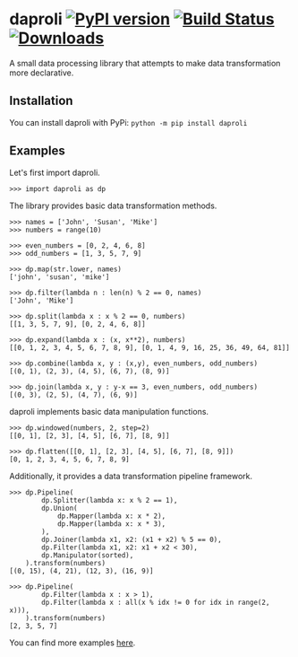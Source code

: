 # daproli [![PyPI version](https://badge.fury.io/py/daproli.svg)](https://pypi.org/project/daproli/) [![Build Status](https://travis-ci.com/ermshaua/daproli.svg?branch=master)](https://travis-ci.com/ermshaua/daproli) [![Downloads](https://pepy.tech/badge/daproli)](https://pepy.tech/project/daproli)
A small data processing library that attempts to make data transformation more declarative.

## Installation

You can install daproli with PyPi:
`python -m pip install daproli`

## Examples

Let's first import daproli.

```python3
>>> import daproli as dp
```

The library provides basic data transformation methods.

```python3
>>> names = ['John', 'Susan', 'Mike']
>>> numbers = range(10)
```

```python3
>>> even_numbers = [0, 2, 4, 6, 8]
>>> odd_numbers = [1, 3, 5, 7, 9]
```

```python3
>>> dp.map(str.lower, names)
['john', 'susan', 'mike']
```

```python3
>>> dp.filter(lambda n : len(n) % 2 == 0, names)
['John', 'Mike']
```

```python3
>>> dp.split(lambda x : x % 2 == 0, numbers)
[[1, 3, 5, 7, 9], [0, 2, 4, 6, 8]]
```

```python3
>>> dp.expand(lambda x : (x, x**2), numbers)
[[0, 1, 2, 3, 4, 5, 6, 7, 8, 9], [0, 1, 4, 9, 16, 25, 36, 49, 64, 81]]
```

```python3
>>> dp.combine(lambda x, y : (x,y), even_numbers, odd_numbers)
[(0, 1), (2, 3), (4, 5), (6, 7), (8, 9)]
```

```python3
>>> dp.join(lambda x, y : y-x == 3, even_numbers, odd_numbers)
[(0, 3), (2, 5), (4, 7), (6, 9)]
```

daproli implements basic data manipulation functions.

```python3
>>> dp.windowed(numbers, 2, step=2)
[[0, 1], [2, 3], [4, 5], [6, 7], [8, 9]]
```
```python3
>>> dp.flatten([[0, 1], [2, 3], [4, 5], [6, 7], [8, 9]])
[0, 1, 2, 3, 4, 5, 6, 7, 8, 9]
```

Additionally, it provides a data transformation pipeline framework.

```python3
>>> dp.Pipeline(
        dp.Splitter(lambda x: x % 2 == 1),
        dp.Union(
            dp.Mapper(lambda x: x * 2),
            dp.Mapper(lambda x: x * 3),
        ),
        dp.Joiner(lambda x1, x2: (x1 + x2) % 5 == 0),
        dp.Filter(lambda x1, x2: x1 + x2 < 30),
        dp.Manipulator(sorted),
    ).transform(numbers)
[(0, 15), (4, 21), (12, 3), (16, 9)]
```

```python3
>>> dp.Pipeline(
        dp.Filter(lambda x : x > 1),
        dp.Filter(lambda x : all(x % idx != 0 for idx in range(2, x))),
    ).transform(numbers)
[2, 3, 5, 7]
```

You can find more examples <a href="https://github.com/ermshaua/daproli/tree/master/daproli/examples">here</a>. 
